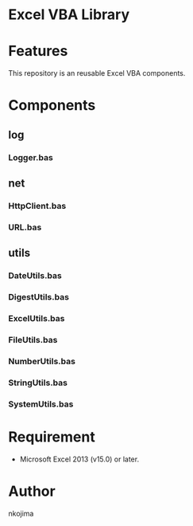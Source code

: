 # Excel VBA Library

# Features
This repository is an reusable Excel VBA components.

# Components

## log

### Logger.bas

## net

### HttpClient.bas

### URL.bas

## utils

### DateUtils.bas

### DigestUtils.bas

### ExcelUtils.bas

### FileUtils.bas

### NumberUtils.bas

### StringUtils.bas

### SystemUtils.bas

# Requirement

- Microsoft Excel 2013 (v15.0) or later.

# Author

nkojima